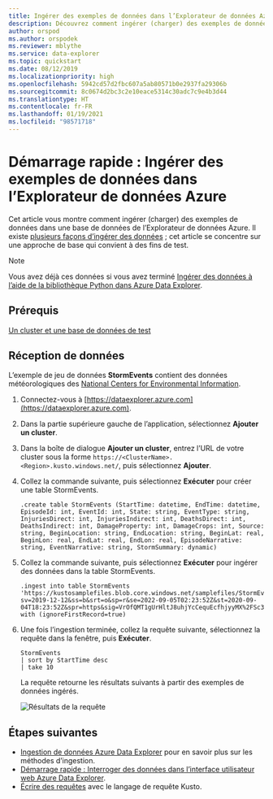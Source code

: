```yaml
---
title: Ingérer des exemples de données dans l’Explorateur de données Azure
description: Découvrez comment ingérer (charger) des exemples de données météorologiques dans l’Explorateur de données Azure.
author: orspod
ms.author: orspodek
ms.reviewer: mblythe
ms.service: data-explorer
ms.topic: quickstart
ms.date: 08/12/2019
ms.localizationpriority: high
ms.openlocfilehash: 5942cd57d2fbc607a5ab80571b0e2937fa29306b
ms.sourcegitcommit: 8c0674d2bc3c2e10eace5314c30adc7c9e4b3d44
ms.translationtype: HT
ms.contentlocale: fr-FR
ms.lasthandoff: 01/19/2021
ms.locfileid: "98571718"
---
```

# <a name="quickstart-ingest-sample-data-into-azure-data-explorer"></a>Démarrage rapide : Ingérer des exemples de données dans l’Explorateur de données Azure

Cet article vous montre comment ingérer (charger) des exemples de données dans une base de données de l’Explorateur de données Azure. Il existe [plusieurs façons d’ingérer des données](ingest-data-overview.md) ; cet article se concentre sur une approche de base qui convient à des fins de test.

> [!NOTE]
> Vous avez déjà ces données si vous avez terminé [Ingérer des données à l’aide de la bibliothèque Python dans Azure Data Explorer](python-ingest-data.md).

## <a name="prerequisites"></a>Prérequis

[Un cluster et une base de données de test](create-cluster-database-portal.md)

## <a name="ingest-data"></a>Réception de données

L’exemple de jeu de données **StormEvents** contient des données météorologiques des [National Centers for Environmental Information](https://www.ncdc.noaa.gov/stormevents/).

1. Connectez-vous à [https://dataexplorer.azure.com](https://dataexplorer.azure.com).

1. Dans la partie supérieure gauche de l’application, sélectionnez **Ajouter un cluster**.

1. Dans la boîte de dialogue **Ajouter un cluster**, entrez l’URL de votre cluster sous la forme `https://<ClusterName>.<Region>.kusto.windows.net/`, puis sélectionnez **Ajouter**.

1. Collez la commande suivante, puis sélectionnez **Exécuter** pour créer une table StormEvents.

    ```Kusto
    .create table StormEvents (StartTime: datetime, EndTime: datetime, EpisodeId: int, EventId: int, State: string, EventType: string, InjuriesDirect: int, InjuriesIndirect: int, DeathsDirect: int, DeathsIndirect: int, DamageProperty: int, DamageCrops: int, Source: string, BeginLocation: string, EndLocation: string, BeginLat: real, BeginLon: real, EndLat: real, EndLon: real, EpisodeNarrative: string, EventNarrative: string, StormSummary: dynamic)
    ```
1. Collez la commande suivante, puis sélectionnez **Exécuter** pour ingérer des données dans la table StormEvents.

    ```Kusto
    .ingest into table StormEvents 'https://kustosamplefiles.blob.core.windows.net/samplefiles/StormEvents.csv?sv=2019-12-12&ss=b&srt=o&sp=r&se=2022-09-05T02:23:52Z&st=2020-09-04T18:23:52Z&spr=https&sig=VrOfQMT1gUrHltJ8uhjYcCequEcfhjyyMX%2FSc3xsCy4%3D' with (ignoreFirstRecord=true)
    ```

1. Une fois l’ingestion terminée, collez la requête suivante, sélectionnez la requête dans la fenêtre, puis **Exécuter**.

    ```Kusto
    StormEvents
    | sort by StartTime desc
    | take 10
    ```
    La requête retourne les résultats suivants à partir des exemples de données ingérés.

    ![Résultats de la requête](media/ingest-sample-data/query-results.png)

## <a name="next-steps"></a>Étapes suivantes

* [Ingestion de données Azure Data Explorer](ingest-data-overview.md) pour en savoir plus sur les méthodes d’ingestion.
* [Démarrage rapide : Interroger des données dans l’interface utilisateur web Azure Data Explorer](web-query-data.md).
* [Écrire des requêtes](write-queries.md) avec le langage de requête Kusto.
